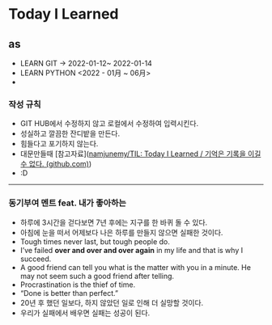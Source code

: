 # Today I Learned 

## as

- LEARN GIT -> 2022-01-12~ 2022-01-14
- LEARN PYTHON <2022 - 01月 ~ 06月>
- 



### 작성 규칙

- GIT HUB에서 수정하지 않고 로컬에서 수정하여 입력시킨다.
- 성실하고 깔끔한 잔디밭을 만든다.
- 힘들다고 포기하지 않는다. 
- 대문만들때 [참고자료]([namjunemy/TIL: Today I Learned / 기억은 기록을 이길 수 없다. (github.com)](https://github.com/namjunemy/TIL))
- :D 





------------

### 동기부여 멘트 feat. 내가 좋아하는

+ 하루에 3시간을 걷다보면 7년 후에는 지구를 한 바퀴 돌 수 있다.
+ 아침에 눈을 떠서 어제보다 나은 하루를 만들지 않으면 실패한 것이다. 
+ Tough times never last, but tough people do.
+ I’ve failed **over and over and over again** in my life and that is why I succeed.
+ A good friend can tell you what is the matter with you in a minute. He may not seem such a good friend after telling.
+ Procrastination is the thief of time.
+ “Done is better than perfect.”
+ 20년 후 했던 일보다, 하지 않았던 일로 인해 더 실망할 것이다.
+ 우리가 실패에서 배우면 실패는 성공이 된다. 







